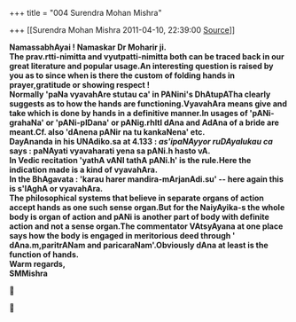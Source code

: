 +++
title = "004 Surendra Mohan Mishra"

+++
[[Surendra Mohan Mishra	2011-04-10, 22:39:00 [Source](https://groups.google.com/g/bvparishat/c/-Ycnqu85W7w)]]



  

  
**NamassabhAyai ! Namaskar Dr Moharir ji.  
The prav.rtti-nimitta and vyutpatti-nimitta both can be traced back in our great literature and popular usage.An interesting question is raised by you as to since when is there the custom of folding hands in prayer,gratitude or showing respect !  
Normally 'paNa vyavahAre stutau ca' in PANini's DhAtupATha clearly suggests as to how the hands are functioning.VyavahAra means give and take which is done by hands in a definitive manner.In usages of 'pANi-grahaNa' or 'pANi-pIDana' or pANig.rhItI dAna and AdAna of a bride are meant.Cf. also 'dAnena pANir na tu kankaNena' etc.  
DayAnanda in his UNAdiko.sa at 4.133 : *as'ipaNAyyor ruDAyalukau ca* says : paNAyati vyavaharati yena sa pANi.h hasto vA.  
In Vedic recitation 'yathA vANI tathA pANi.h' is the rule.Here the indication made is a kind of vyavahAra.  
In the BhAgavata : 'karau harer mandira-mArjanAdi.su' -- here again this is s'lAghA or vyavahAra.  
The philosophical systems that believe in separate organs of action accept hands as one such sense organ.But for the NaiyAyika-s the whole body is organ of action and pANi is another part of body with definite action and not a sense organ.The commentator VAtsyAyana at one place says how the body is engaged in meritorious deed through ' dAna.m,paritrANam and paricaraNam'.Obviously dAna at least is the function of hands.  
Warm regards,  
SMMishra**





